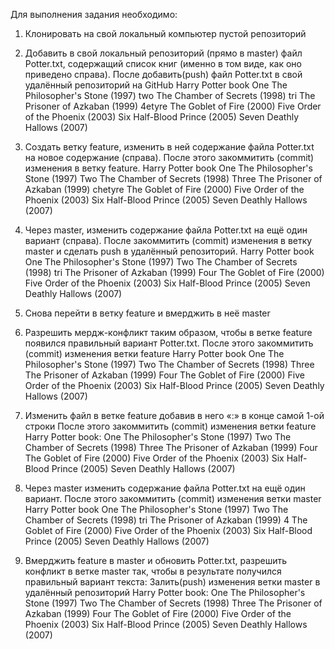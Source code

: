 Для выполнения задания необходимо:
1. Клонировать на свой локальный компьютер пустой репозиторий

2. Добавить в свой локальный репозиторий (прямо в master) файл Potter.txt, содержащий список книг (именно в том виде, как оно приведено справа).
После добавить(push) файл Potter.txt в свой удалённый репозиторий на GitHub
Harry Potter book
One The Philosopher's Stone (1997)
two The Chamber of Secrets (1998)
tri The Prisoner of Azkaban (1999)
4etyre The Goblet of Fire (2000)
Five Order of the Phoenix (2003)
Six Half-Blood Prince (2005)
Seven Deathly Hallows (2007)

3. Создать ветку feature, изменить в ней содержание файла Potter.txt на новое содержание (справа).
После этого закоммитить (commit) изменения в ветку feature.
Harry Potter book
One The Philosopher's Stone (1997)
Two The Chamber of Secrets (1998)
Three The Prisoner of Azkaban (1999)
chetyre The Goblet of Fire (2000)
Five Order of the Phoenix (2003)
Six Half-Blood Prince (2005)
Seven Deathly Hallows (2007)

4. Через master, изменить содержание файла Potter.txt на ещё один вариант (справа).
После закоммитить (commit) изменения в ветку master и
сделать push в удалённый репозиторий.
Harry Potter book
One The Philosopher's Stone (1997)
Two The Chamber of Secrets (1998)
tri The Prisoner of Azkaban (1999)
Four The Goblet of Fire (2000)
Five Order of the Phoenix (2003)
Six Half-Blood Prince (2005)
Seven Deathly Hallows (2007)

5. Снова перейти в ветку feature и вмерджить в неё master

6. Разрешить мердж-конфликт таким образом, чтобы в ветке feature
появился правильный вариант Potter.txt.
После этого закоммитить (commit) изменения ветки feature
Harry Potter book
One The Philosopher's Stone (1997)
Two The Chamber of Secrets (1998)
Three The Prisoner of Azkaban (1999)
Four The Goblet of Fire (2000)
Five Order of the Phoenix (2003)
Six Half-Blood Prince (2005)
Seven Deathly Hallows (2007)

7. Изменить файл в ветке feature добавив в него «:» в конце самой 1-ой строки
После этого закоммитить (commit) изменения ветки feature
Harry Potter book:
One The Philosopher's Stone (1997)
Two The Chamber of Secrets (1998)
Three The Prisoner of Azkaban (1999)
Four The Goblet of Fire (2000)
Five Order of the Phoenix (2003)
Six Half-Blood Prince (2005)
Seven Deathly Hallows (2007)

8. Через master изменить содержание файла Potter.txt на ещё один вариант.
После этого закоммитить (commit) изменения ветки master
Harry Potter book
One The Philosopher's Stone (1997)
Two The Chamber of Secrets (1998)
tri The Prisoner of Azkaban (1999)
4 The Goblet of Fire (2000)
Five Order of the Phoenix (2003)
Six Half-Blood Prince (2005)
Seven Deathly Hallows (2007)

9. Вмерджить feature в master и обновить Potter.txt, разрешить конфликт в ветке master так, чтобы в результате получился правильный вариант текста:
Залить(push) изменения ветки master в удалённый репозиторий
Harry Potter book:
One The Philosopher's Stone (1997)
Two The Chamber of Secrets (1998)
Three The Prisoner of Azkaban (1999)
Four The Goblet of Fire (2000)
Five Order of the Phoenix (2003)
Six Half-Blood Prince (2005)
Seven Deathly Hallows (2007)
